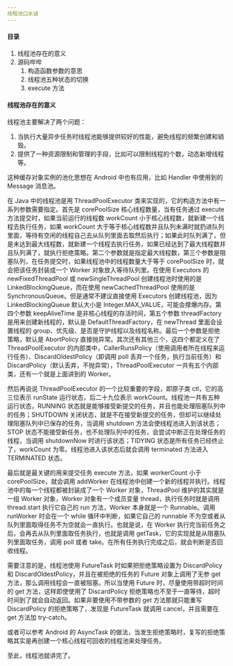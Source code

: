```yaml
---
线程池口水话
---
```


#### 目录

1. 线程池存在的意义
2. 源码哔哔
   1. 构造函数参数的意思
   2. 线程池五种状态的切换
   3. execute 方法

#### 线程池存在的意义

线程池主要解决了两个问题：

1. 当执行大量异步任务时线程池能够提供较好的性能，避免线程的频繁创建和销毁。
2. 提供了一种资源限制和管理的手段，比如可以限制线程的个数，动态新增线程等。

这种缓存对象实例的池化思想在 Android 中也有应用，比如 Handler 中使用到的 Message 消息池。

在 Java 中的线程池是用 ThreadPoolExecutor 类来实现的，它的构造方法中有一系列参数需要指定。首先是 corePoolSize 核心线程数量，当有任务通过 execute 方法提交时，如果当前运行的线程数 workCount 小于核心线程数，就新建一个线程去执行任务，如果 workCount 大于等于核心线程数并且队列未满时就扔进队列里面，等待有空闲的线程自己去从队列里面去取然后执行；如果此时队列满了，但是未达到最大线程数，就新建一个线程去执行任务，如果已经达到了最大线程数并且队列满了，就执行拒绝策略。第二个参数就是指定最大线程数，第三个参数是阻塞队列，在任务提交时，如果线程池中的线程数量大于等于 corePoolSize 时，就会把该任务封装成一个 Worker 对象放入等待队列里。在使用 Executors 的 newFixedThreadPool 或 newSingleThreadPool 创建线程池时使用的是 LinkedBlockingQueue，而在使用 newCachedThreadPool 使用的是 SynchronousQueue。但是通常不建议直接使用 Executors 创建线程池，因为 LinkedBlockingQueue 默认大小是 Integer.MAX_VALUE，可能会撑爆内存。第四个参数 keepAliveTime 是非核心线程的存活时间，第五个参数 threadFactory 是用来创建新线程的，默认是 DefaultThreadFactory，在 newThread 里面会设置线程的 group、优先级、是否是守护线程以及线程名称。最后一个参数是拒绝策略，默认是 AbortPolicy 直接抛异常。其次还有其他三个，这四个都定义在了 ThreadPoolExecutor 的内部类中，CallerRunsPolicy（使用调用者所在线程来运行任务）、DiscardOldestPolicy（即调用 poll 丢弃一个任务，执行当前任务）和 DiscardPolicy（默认丢弃，不抛异常），ThreadPoolExecutor 一共有五个内部类，还有一个就是上面讲到的 Worker。

然后再说说 ThreadPoolExecutor 的一个比较重要的字段，即原子类 ctl，它的高三位表示 runState 运行状态，后二十九位表示 workCount。线程池一共有五种运行状态，RUNNING 状态就是能够接受新提交的任务，并且也能处理阻塞队列中的任务；SHUTDOWN 关闭状态，就是不在接受新提交的任务，但却可以继续处理阻塞队列中已保存的任务，当调用 shutdown 方法会使线程池进入到该状态；STOP 状态不能接受新任务，也不处理队列中的任务，会尝试中断正在处理任务的线程，当调用 shutdownNow 时进行该状态；TIDYING 状态是所有任务已经终止了，workCount 为零。线程池进入该状态后就会调用 terminated 方法进入 TERMINATED 状态。

最后就是最关键的用来提交任务 execute 方法，如果 workerCount 小于 corePoolSize，就会调用 addWorker 在线程池中创建一个新的线程并执行。线程池中的每一个线程都被封装成了一个 Worker 对象，ThreadPool 维护的其实就是一组 Worker 对象，Worker 对象有一个成员变量 thread，执行任务时就是调用 thread.start 执行它自己的 run 方法，Worker 本身就是一个 Runnable。调用 runWorker 时会在一个 while 循环中判断，如果它自己的 runnable 不为空或者从队列里面取得任务不为空就会一直执行。也就是说，在 Worker 执行完当前任务之后，会再去从队列里面取任务执行，也就是调用 getTask，它的实现就是从阻塞队列里面取任务，调用 poll 或者 take。在所有任务执行完成之后，就会判断是否回收线程。

需要注意的是，线程池使用 FutureTask 时如果把拒绝策略设置为 DiscardPolicy 和 DiscardOldestPolicy，并且在被拒绝的任务的 Future 对象上调用了无参 get 方法，那么调用线程会一直被阻塞。所以当使用 Future 时，尽量使用带超时时间的 get 方法，这样即使使用了 DiscardPolicy 拒绝策略也不至于一直等待，超时时间到了就会自动返回。如果非要使用不带参数的 get 方法那就只能重写 DiscardPolicy 的拒绝策略了，发现是 FutureTask 就调用 cancel，并且需要在 get 方法加 try-catch。

或者可以参考 Android 的 AsyncTask 的做法，当发生拒绝策略时，复写的拒绝策略其实是再创建一个核心线程可回收的线程池来处理任务。

至此，线程池就讲完了。 
